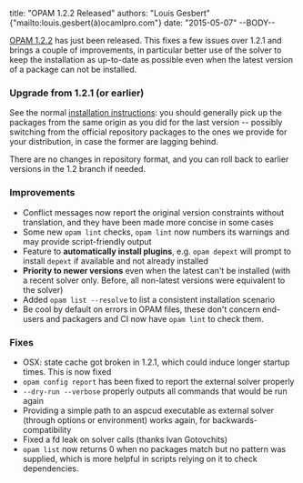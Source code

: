 title: "OPAM 1.2.2 Released"
authors: "Louis Gesbert" {"mailto:louis.gesbert(à)ocamlpro.com"}
date: "2015-05-07"
--BODY--

[OPAM 1.2.2](https://github.com/ocaml/opam/releases/tag/1.2.2) has just been
released. This fixes a few issues over 1.2.1 and brings a couple of improvements,
in particular better use of the solver to keep the installation as up-to-date as
possible even when the latest version of a package can not be installed.


### Upgrade from 1.2.1 (or earlier)

See the normal
[installation instructions](https://opam.ocaml.org/doc/Install.html): you should
generally pick up the packages from the same origin as you did for the last
version -- possibly switching from the official repository packages to the ones
we provide for your distribution, in case the former are lagging behind.

There are no changes in repository format, and you can roll back to earlier
versions in the 1.2 branch if needed.

### Improvements

- Conflict messages now report the original version constraints without
  translation, and they have been made more concise in some cases
- Some new `opam lint` checks, `opam lint` now numbers its warnings and may
  provide script-friendly output
- Feature to **automatically install plugins**, e.g. `opam depext` will prompt
  to install `depext` if available and not already installed
- **Priority to newer versions** even when the latest can't be installed (with a
  recent solver only. Before, all non-latest versions were equivalent to the
  solver)
- Added `opam list --resolve` to list a consistent installation scenario
- Be cool by default on errors in OPAM files, these don't concern end-users and
  packagers and CI now have `opam lint` to check them.

### Fixes

- OSX: state cache got broken in 1.2.1, which could induce longer startup times.
  This is now fixed
- `opam config report` has been fixed to report the external solver properly
- `--dry-run --verbose` properly outputs all commands that would be run again
- Providing a simple path to an aspcud executable as external solver (through
  options or environment) works again, for backwards-compatibility
- Fixed a fd leak on solver calls (thanks Ivan Gotovchits)
- `opam list` now returns 0 when no packages match but no pattern was supplied,
  which is more helpful in scripts relying on it to check dependencies.
